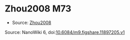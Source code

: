 <a name="material" />

# Zhou2008 M73
<script type="application/ld+json">
  {
    "@context": "https://schema.org/",
    "@type": "ChemicalSubstance",
    "@id": "https://egonw.github.io/nanowiki/nanowiki285.html#material",
    "http://purl.org/dc/terms/conformsTo":
      {
        "@type": "CreativeWork",
        "@id": "https://bioschemas.org/profiles/ChemicalSubstance/0.4-RELEASE/"
      },
    "identfier": "285",
    "name": "Zhou2008 M73",
    "url": "https://egonw.github.io/nanowiki/nanowiki285.html#material",
    "sameAs": "http://127.0.0.1/mediawiki/index.php/Special:URIResolver/Zhou2008_M73"
  }
</script>


* Source: [Zhou2008](articleZhou2008.md)


Source: NanoWiki 6, doi:[10.6084/m9.figshare.11897205.v1](https://doi.org/10.6084/m9.figshare.11897205.v1)
